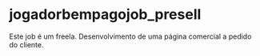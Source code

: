 # jogadorbempagojob_presell
Este job é um freela. Desenvolvimento de uma página comercial a pedido do cliente.
